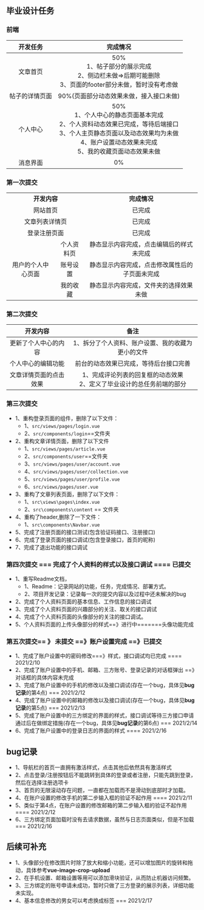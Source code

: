 ## 毕业设计任务

### 前端

|    开发任务    |                           完成情况                           |
| :------------: | :----------------------------------------------------------: |
|    文章首页    | 50%<br>1、帖子部分的展示完成<br>2、侧边栏未做=>后期可能删除<br>3、页面的footer部分未做，暂时没有考虑做 |
| 帖子的详情页面 |           90%(页面部分动态效果未做，接入接口未做)            |
|    个人中心    | 50%<br>1、个人中心的静态页面基本完成<br>2、个人资料动态效果已完成，等待后端接口<br>3、个人主页静态页面以及动态效果均为未做<br>4、账户设置动态效果未完成<br>5、我的收藏页面动态效果未做 |
|    消息界面    |                              0%                              |

### 第一次提交

<table style="text-align: center;">
   <tr style="font-weight:1000;">
      <td colspan="2">开发内容</td>
      <td>完成情况</td>
   </tr>
   <tr>
      <td colspan="2">网站首页</td>
      <td>已完成</td>
   </tr>
    <tr>
      <td colspan="2">文章列表详情页</td>
      <td>已完成</td>
   </tr>
    <tr>
      <td colspan="2">登录注册页面</td>
      <td>已完成</td>
   </tr>
    <tr>
      <td rowspan="3" style="text-align:center">用户的个人中心页面</td>
      <td>个人资料页</td>
      <td>静态显示内容完成，点击编辑后的样式未完成</td>
   </tr>
    <tr>
      <td>账号设置</td>
      <td>静态显示内容完成，点击修改属性后的子页面未完成</td>
   </tr>
    <tr>
      <td>我的收藏</td>
      <td>静态显示内容完成，文件夹的选择效果未做</td>
   </tr>
</table>



### 第二次提交

|        开发内容        |                             备注                             |
| :--------------------: | :----------------------------------------------------------: |
|  更新了个人中心的内容  |      1、拆分了个人资料、账户设置、我的收藏为更小的文件       |
|   个人中心的编辑功能   |            前台的动态效果已完成，等待后台接口完善            |
| 文章详情页面的点击效果 | 1、完成评论列表的回复框的动态效果<br/>2、定义了毕业设计的总任务前端的部分 |

### 第三次提交

* 1、重构登录页面的组件，删除了以下文件：
  * 1、`src/views/pages/login.vue`
  * 2、`src/components/login`==文件夹
* 2、重构文章详情页面，删除了以下文件
  * 1、`src/views/pages/article.vue`
  * 2、`src/components/user`==文件夹
  * 3、`src/views/pages/user/account.vue`
  * 4、`src/views/pages/user/collection.vue`
  * 5、`src/views/pages/user/profile.vue`
  * 6、`src/views/pages/user.vue`
* 3、重构了文章列表页面，删除了以下文件：
  * 1、`src\views\pages\index.vue`
  * 2、`src\components\content` == 文件夹
* 4、重构了header,删除了一下文件：
  * 1、`src\components\Navbar.vue`
* 5、完成了注册页面的接口测试(包含验证码接口、注册接口)
* 6、完成了登录页面的接口调试(包含登录接口，首页的昵称)
* 7、完成了退出功能的接口调试

### 第四次提交 === 完成了个人资料的样式以及接口调试   ==== 已提交

* 1、重写Readme文档，
  * 1、Readme：记录网站的功能，任务，完成情况、部署方式。
  * 2、项目开发记录：记录每一次的提交内容以及过程中还未解决的bug
* 2、完成了个人资料页面的基本信息、工作信息的接口调试
* 3、完成了个人资料页面的兴趣部分的关注、取关的接口调试
* 4、完成了个人资料页面的头像部分的关注的接口调试。
* 5、个人资料页面的上传头像部分的样式==》进行中=======头像功能完成

### 第五次提交== 》 未提交 ==》账户设置完成   ==》已提交

* 1、完成了账户设置中的密码修改===》样式，接口调试均已完成  ==== 2021/2/10
* 2、完成了账户设置中的手机、邮箱、三方账号、登录记录的对话框弹出  ==》对话框的具体内容未完成
* 3、完成了账户设置中的手机的修改以及接口调试(存在一个bug，具体见**bug记录**的第4点) === 2021/2/12
* 4、完成了账户设置中的邮箱的修改以及接口调试(存在一个bug，具体见**bug记录**的第5点) === 2021/2/13
* 5、完成了账户设置中的三方绑定的界面的样式，接口调试等待三方接口申请通过后在做绑定措施(存在一个bug，具体见**bug记录**的第6点) === 2021/2/14
* 6、完成了账户设置中的登录日志的界面的样式  ==== 2021/2/16

## bug记录

* 1、导航栏的首页一直拥有激活样式，点击其他后依然具有激活样式
* 2、点击登录/注册按钮后不能跳转到具体的登录或者注册，只能先跳到登录，然后在选择注册选项卡
* 3、首页的无限滚动存在问题，一直都在加载而不是滑动到底部时才加载。
* 4、在账户设置的修改手机的第二步输入框的验证不起作用  ==== 2021/2/11
* 5、类似于第4点，在账户设置的修改邮箱的第二步输入框的验证不起作用  ==== 2021/2/12
* 6、三方绑定页面加载时没有去请求数据，虽然与日志页面类似，但是不加载  === 2021/2/16

## 后续可补充

* 1、头像部分在修改图片时除了放大和缩小功能，还可以增加图片的旋转和拖动，具体参考**vue-image-crop-upload**
* 2、在手机设置、邮箱设置等用可以添加滑块验证，从而防止机器访问频繁。
* 3、三方绑定的账号申请未成功，暂时只做了三方登录的展示列表，详细功能未实现。
* 4、基本信息修改的男女可以考虑换成标签  === 2021/2/17